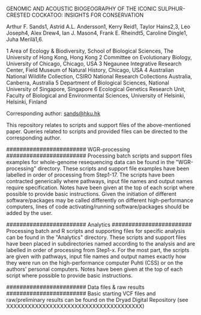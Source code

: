 GENOMIC AND ACOUSTIC BIOGEOGRAPHY OF THE ICONIC SULPHUR-CRESTED COCKATOO: INSIGHTS FOR CONSERVATION

Arthur F. Sands1, Astrid A.L. Andersson1, Kerry Reid1, Taylor Hains2,3, Leo Joseph4, Alex Drew4, Ian J. Mason4, Frank E. Rheindt5, Caroline Dingle1, Juha Merilä1,6.

1 Area of Ecology & Biodiversity, School of Biological Sciences, The University of Hong Kong, Hong Kong
2 Committee on Evolutionary Biology, University of Chicago, Chicago, USA
3 Negaunee Integrative Research Center, Field Museum of Natural History, Chicago, USA
4 Australian National Wildlife Collection, CSIRO National Research Collections Australia, Canberra, Australia
5 Department of Biological Sciences, National University of Singapore, Singapore
6 Ecological Genetics Research Unit, Faculty of Biological and Environmental Sciences, University of Helsinki, Helsinki, Finland

Corresponding author: sands@hku.hk


This repository relates to scripts and support files of the above-mentioned paper. 
Queries related to scripts and provided files can be directed to the corresponding author. 

########################
WGR-processing
########################
Processing batch scripts and support files examples for whole-genome resequencing data can be found in the "WGR-processing" directory. 
These scripts and support file examples have been labelled in order of processing from Step1-17. 
The scripts have been contracted generically where pathways, input file names and output names require specification. 
Notes have been given at the top of each script where possible to provide basic instructions.
Given the initiation of different software/packages may be called differently on different high-performance computers, lines of code activating/running software/packages should be added by the user.


########################
Analytics
########################
Processing batch and R scripts and supporting files for specific analysis can be found in the "Analytics" directory. 
These scripts and support files have been placed in subdirectories named according to the analysis and are labelled in order of processing from Step1-x. 
For the most part, the scripts are given with pathways, input file names and output names exactly how they were run on the high-performance computer Puhti (CSS) or on the authors' personal computers. 
Notes have been given at the top of each script where possible to provide basic instructions.

########################
Data files & raw results
########################
Basic starting VCF files and raw/preliminary results can be found on the Dryad Digital Repository (see XXXXXXXXXXXXXXXXXXXXXXXXXXXXXXXXXXXXXX) 
